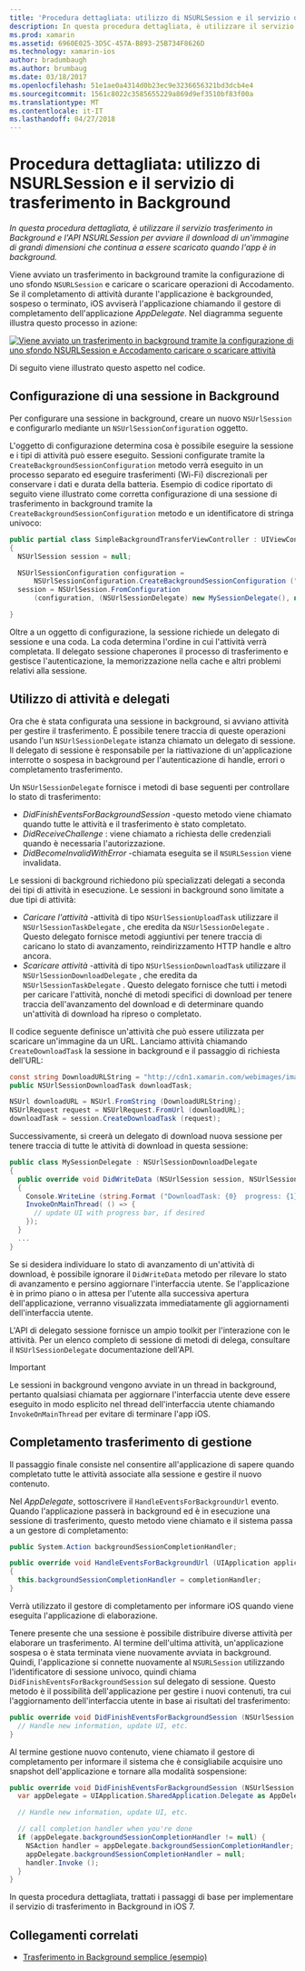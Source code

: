 ```yaml
---
title: 'Procedura dettagliata: utilizzo di NSURLSession e il servizio di trasferimento in Background'
description: In questa procedura dettagliata, è utilizzare il servizio trasferimento in Background e l'API NSURLSession per avviare il download di un'immagine di grandi dimensioni che continua a essere scaricato quando l'app è in background.
ms.prod: xamarin
ms.assetid: 6960E025-3D5C-457A-B893-25B734F8626D
ms.technology: xamarin-ios
author: bradumbaugh
ms.author: brumbaug
ms.date: 03/18/2017
ms.openlocfilehash: 51e1ae0a4314d0b23ec9e3236656321bd3dcb4e4
ms.sourcegitcommit: 1561c8022c3585655229a869d9ef3510bf83f00a
ms.translationtype: MT
ms.contentlocale: it-IT
ms.lasthandoff: 04/27/2018
---
```

# <a name="walkthrough---using-background-transfer-service-and-nsurlsession"></a>Procedura dettagliata: utilizzo di NSURLSession e il servizio di trasferimento in Background

_In questa procedura dettagliata, è utilizzare il servizio trasferimento in Background e l'API NSURLSession per avviare il download di un'immagine di grandi dimensioni che continua a essere scaricato quando l'app è in background._

Viene avviato un trasferimento in background tramite la configurazione di uno sfondo `NSURLSession` e caricare o scaricare operazioni di Accodamento. Se il completamento di attività durante l'applicazione è backgrounded, sospeso o terminato, iOS avviserà l'applicazione chiamando il gestore di completamento dell'applicazione *AppDelegate*. Nel diagramma seguente illustra questo processo in azione:

 [![](background-transfer-walkthrough-images/transfer.png "Viene avviato un trasferimento in background tramite la configurazione di uno sfondo NSURLSession e Accodamento caricare o scaricare attività")](background-transfer-walkthrough-images/transfer.png#lightbox)

Di seguito viene illustrato questo aspetto nel codice.

## <a name="configuring-a-background-session"></a>Configurazione di una sessione in Background

Per configurare una sessione in background, creare un nuovo `NSUrlSession` e configurarlo mediante un `NSUrlSessionConfiguration` oggetto.

L'oggetto di configurazione determina cosa è possibile eseguire la sessione e i tipi di attività può essere eseguito.
Sessioni configurate tramite la `CreateBackgroundSessionConfiguration` metodo verrà eseguito in un processo separato ed eseguire trasferimenti (Wi-Fi) discrezionali per conservare i dati e durata della batteria.
Esempio di codice riportato di seguito viene illustrato come corretta configurazione di una sessione di trasferimento in background tramite la `CreateBackgroundSessionConfiguration` metodo e un identificatore di stringa univoco:

```csharp
public partial class SimpleBackgroundTransferViewController : UIViewController
{
  NSUrlSession session = null;

  NSUrlSessionConfiguration configuration =
      NSUrlSessionConfiguration.CreateBackgroundSessionConfiguration ("com.SimpleBackgroundTransfer.BackgroundSession");
  session = NSUrlSession.FromConfiguration
      (configuration, (NSUrlSessionDelegate) new MySessionDelegate(), new NSOperationQueue());

}
```

Oltre a un oggetto di configurazione, la sessione richiede un delegato di sessione e una coda.
La coda determina l'ordine in cui l'attività verrà completata. Il delegato sessione chaperones il processo di trasferimento e gestisce l'autenticazione, la memorizzazione nella cache e altri problemi relativi alla sessione.

## <a name="working-with-tasks-and-delegates"></a>Utilizzo di attività e delegati

Ora che è stata configurata una sessione in background, si avviano attività per gestire il trasferimento. È possibile tenere traccia di queste operazioni usando l'un `NSUrlSessionDelegate` istanza chiamato un delegato di sessione. Il delegato di sessione è responsabile per la riattivazione di un'applicazione interrotte o sospesa in background per l'autenticazione di handle, errori o completamento trasferimento.

Un `NSUrlSessionDelegate` fornisce i metodi di base seguenti per controllare lo stato di trasferimento:

-  *DidFinishEventsForBackgroundSession* -questo metodo viene chiamato quando tutte le attività e il trasferimento è stato completato.
-  *DidReceiveChallenge* : viene chiamato a richiesta delle credenziali quando è necessaria l'autorizzazione.
-  *DidBecomeInvalidWithError* -chiamata eseguita se il `NSURLSession` viene invalidata.


Le sessioni di background richiedono più specializzati delegati a seconda dei tipi di attività in esecuzione. Le sessioni in background sono limitate a due tipi di attività:

-  *Caricare l'attività* -attività di tipo `NSUrlSessionUploadTask` utilizzare il `NSUrlSessionTaskDelegate` , che eredita da `NSUrlSessionDelegate` . Questo delegato fornisce metodi aggiuntivi per tenere traccia di caricano lo stato di avanzamento, reindirizzamento HTTP handle e altro ancora.
-  *Scaricare attività* -attività di tipo `NSUrlSessionDownloadTask` utilizzare il `NSUrlSessionDownloadDelegate` , che eredita da `NSUrlSessionTaskDelegate` . Questo delegato fornisce che tutti i metodi per caricare l'attività, nonché di metodi specifici di download per tenere traccia dell'avanzamento del download e di determinare quando un'attività di download ha ripreso o completato.


Il codice seguente definisce un'attività che può essere utilizzata per scaricare un'immagine da un URL. Lanciamo attività chiamando `CreateDownloadTask` la sessione in background e il passaggio di richiesta dell'URL:

```csharp
const string DownloadURLString = "http://cdn1.xamarin.com/webimages/images/xamarin.png";
public NSUrlSessionDownloadTask downloadTask;

NSUrl downloadURL = NSUrl.FromString (DownloadURLString);
NSUrlRequest request = NSUrlRequest.FromUrl (downloadURL);
downloadTask = session.CreateDownloadTask (request);
```

Successivamente, si creerà un delegato di download nuova sessione per tenere traccia di tutte le attività di download in questa sessione:

```csharp
public class MySessionDelegate : NSUrlSessionDownloadDelegate
{
  public override void DidWriteData (NSUrlSession session, NSUrlSessionDownloadTask downloadTask, long bytesWritten, long totalBytesWritten, long totalBytesExpectedToWrite)
  {
    Console.WriteLine (string.Format ("DownloadTask: {0}  progress: {1}", downloadTask, progress));
    InvokeOnMainThread( () => {
      // update UI with progress bar, if desired
    });
  }
  ...
}
```

Se si desidera individuare lo stato di avanzamento di un'attività di download, è possibile ignorare il `DidWriteData` metodo per rilevare lo stato di avanzamento e persino aggiornare l'interfaccia utente. Se l'applicazione è in primo piano o in attesa per l'utente alla successiva apertura dell'applicazione, verranno visualizzata immediatamente gli aggiornamenti dell'interfaccia utente.

L'API di delegato sessione fornisce un ampio toolkit per l'interazione con le attività. Per un elenco completo di sessione di metodi di delega, consultare il `NSUrlSessionDelegate` documentazione dell'API.

> [!IMPORTANT]
> Le sessioni in background vengono avviate in un thread in background, pertanto qualsiasi chiamata per aggiornare l'interfaccia utente deve essere eseguito in modo esplicito nel thread dell'interfaccia utente chiamando `InvokeOnMainThread` per evitare di terminare l'app iOS. 


## <a name="handling-transfer-completion"></a>Completamento trasferimento di gestione

Il passaggio finale consiste nel consentire all'applicazione di sapere quando completato tutte le attività associate alla sessione e gestire il nuovo contenuto.

Nel *AppDelegate*, sottoscrivere il `HandleEventsForBackgroundUrl` evento. Quando l'applicazione passerà in background ed è in esecuzione una sessione di trasferimento, questo metodo viene chiamato e il sistema passa a un gestore di completamento:

```csharp
public System.Action backgroundSessionCompletionHandler;

public override void HandleEventsForBackgroundUrl (UIApplication application, string sessionIdentifier, System.Action completionHandler)
{
  this.backgroundSessionCompletionHandler = completionHandler;
}
```

Verrà utilizzato il gestore di completamento per informare iOS quando viene eseguita l'applicazione di elaborazione.

Tenere presente che una sessione è possibile distribuire diverse attività per elaborare un trasferimento. Al termine dell'ultima attività, un'applicazione sospesa o è stata terminata viene nuovamente avviata in background. Quindi, l'applicazione si connette nuovamente al `NSURLSession` utilizzando l'identificatore di sessione univoco, quindi chiama `DidFinishEventsForBackgroundSession` sul delegato di sessione. Questo metodo è il possibilità dell'applicazione per gestire i nuovi contenuti, tra cui l'aggiornamento dell'interfaccia utente in base ai risultati del trasferimento:

```csharp
public override void DidFinishEventsForBackgroundSession (NSUrlSession session) {
  // Handle new information, update UI, etc.
}
```

Al termine gestione nuovo contenuto, viene chiamato il gestore di completamento per informare il sistema che è consigliabile acquisire uno snapshot dell'applicazione e tornare alla modalità sospensione:

```csharp
public override void DidFinishEventsForBackgroundSession (NSUrlSession session) {
  var appDelegate = UIApplication.SharedApplication.Delegate as AppDelegate;

  // Handle new information, update UI, etc.

  // call completion handler when you're done
  if (appDelegate.backgroundSessionCompletionHandler != null) {
    NSAction handler = appDelegate.backgroundSessionCompletionHandler;
    appDelegate.backgroundSessionCompletionHandler = null;
    handler.Invoke ();
  }
}
```

In questa procedura dettagliata, trattati i passaggi di base per implementare il servizio di trasferimento in Background in iOS 7.



## <a name="related-links"></a>Collegamenti correlati

- [Trasferimento in Background semplice (esempio)](https://developer.xamarin.com/samples/monotouch/SimpleBackgroundTransfer/)
